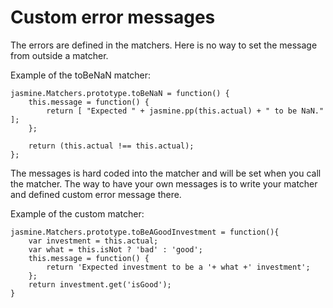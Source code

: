 Custom error messages
======================

The errors are defined in the matchers. Here is no way to set the message from outside a matcher.

Example of the toBeNaN matcher:

    jasmine.Matchers.prototype.toBeNaN = function() {
    	this.message = function() {
    		return [ "Expected " + jasmine.pp(this.actual) + " to be NaN." ];
    	};
    
    	return (this.actual !== this.actual);
    };

The messages is hard coded into the matcher and will be set when you call the matcher. The way to have your own messages is to write your matcher and defined custom error message there.

Example of the custom matcher:

    jasmine.Matchers.prototype.toBeAGoodInvestment = function(){
        var investment = this.actual;
        var what = this.isNot ? 'bad' : 'good';
        this.message = function() {
            return 'Expected investment to be a '+ what +' investment';
        };
        return investment.get('isGood');
    }



